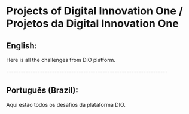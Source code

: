 # Projects of Digital Innovation One / Projetos da Digital Innovation One

<h2>English:</h2>
<p>
Here is all the challenges from DIO platform.
</p>
-------------------------------------------------------------------

<h2>Português (Brazil):</h2>
<p>
Aqui estão todos os desafios da plataforma DIO.
</p>